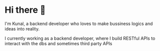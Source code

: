 # Hi there 👋
I'm Kunal, a backend developer who loves to make bussiness logics and ideas into reality.

I currently working as a backend developer, where I build RESTful APIs to interact with the dbs and sometimes third party APIs 
